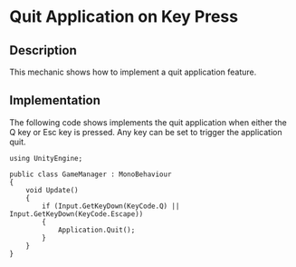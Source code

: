 # Quit Application on Key Press

## Description
This mechanic shows how to implement a quit application feature.

## Implementation
The following code shows implements the quit application when either the Q key or Esc key is pressed. Any key can be set to trigger the application quit.

    using UnityEngine;

    public class GameManager : MonoBehaviour
    {
        void Update()
        {
            if (Input.GetKeyDown(KeyCode.Q) || Input.GetKeyDown(KeyCode.Escape))
            {
                Application.Quit();
            }
        }
    }

